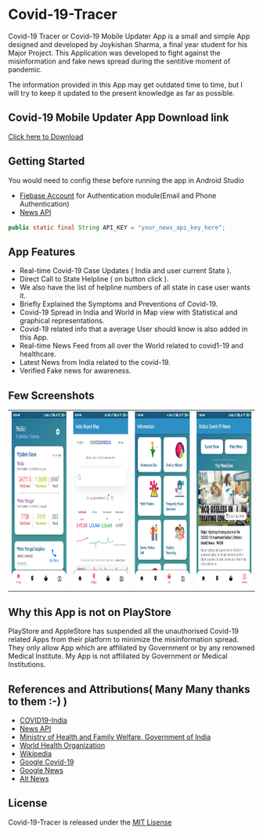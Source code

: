 # Covid-19-Tracer
Covid-19 Tracer or Covid-19 Mobile Updater App is a small and simple App designed and developed by Joykishan Sharma, a final year student for his Major Project. This Application was developed to fight against the misinformation and fake news spread during the sentitive moment of pandemic.

The information provided in this App may get outdated time to time, but I will try to keep it updated to the present knowledge as far as possible. 

## Covid-19 Mobile Updater App Download link 
[Click here to Download](https://drive.google.com/file/d/1R2JAWRDdS49eDQoj8sBs653w4PTfXDbJ/view?usp=sharing)

## Getting Started
You would need to config these before running the app in Android Studio
* [Fiebase Account](https://firebase.google.com/) for Authentication module(Email and Phone Authentication)
* [News API](https://newsapi.org/)
```java
public static final String API_KEY = "your_news_api_key_here";
```

## App Features 
* Real-time Covid-19 Case Updates ( India and user current State ).
* Direct Call to State Helpline ( on button click ).
* We also have the list of helpline numbers of all state in case user wants it.
* Briefly Explained the Symptoms and Preventions of Covid-19.
* Covid-19 Spread in India and World in Map view with Statistical and graphical representations.
* Covid-19 related info that a average User should know is also added in this App.
* Real-time News Feed from all over the World related to covid1-19 and healthcare.
* Latest News from India related to the covid-19.
* Verified Fake news for awareness.

## Few Screenshots
<table>
  <tr>
    <td><img src="screenshots/Screenshot_2020-06-07-10-59-49-337_com.joyappsdevteam.covid_19tracer.jpg" width=270 height=360></td>
    <td><img src="screenshots/Screenshot_2020-06-07-10-59-59-954_com.joyappsdevteam.covid_19tracer.jpg" width=270 height=360></td>
    <td><img src="screenshots/Screenshot_2020-06-07-11-00-05-942_com.joyappsdevteam.covid_19tracer.jpg" width=270 height=360></td>
    <td><img src="screenshots/Screenshot_2020-06-07-11-00-16-406_com.joyappsdevteam.covid_19tracer.jpg" width=270 height=360></td>
  </tr>
 </table>

## Why this App is not on PlayStore
PlayStore and AppleStore has suspended all the unauthorised Covid-19 related Apps from their platform to minimize the misinformation spread. They only allow App which are affiliated by Government or by any renowned Medical Institute. My App is not affiliated by Government or Medical Institutions.

## References and Attributions( Many Many thanks to them :-) )
* [COVID19-India](https://www.covid19india.org/)
* [News API](https://newsapi.org/)
* [Ministry of Health and Family Welfare, Government of India](https://www.mohfw.gov.in/)
* [World Health Organization](https://www.who.int/)
* [Wikipedia](https://en.wikipedia.org/wiki/Coronavirus)
* [Google Covid-19](https://www.google.com/intl/en_in/covid19/)
* [Google News](https://news.google.com/topics/CAAqIggKIhxDQkFTRHdvSkwyMHZNREZqY0hsNUVnSmxiaWdBUAE?hl=en-IN&gl=IN&ceid=IN%3Aen)
* [Alt News](https://www.altnews.in/)

## License
Covid-19-Tracer is released under the [MIT Lisense](https://github.com/JoykishanSharma/Covid-19-Tracer/blob/master/LICENSE)
